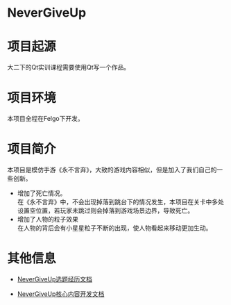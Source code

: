 # NeverGiveUp
# 项目起源
大二下的Qt实训课程需要使用Qt写一个作品。
# 项目环境
本项目全程在Felgo下开发。
# 项目简介
本项目是模仿手游《永不言弃》，大致的游戏内容相似，但是加入了我们自己的一些创新。
* 增加了死亡情况。<br>
  在《永不言弃》中，不会出现掉落到跳台下的情况发生，本项目在关卡中多处设置空位置，若玩家未跳过则会掉落到游戏场景边界，导致死亡。
* 增加了人物的粒子效果<br>
  在人物的背后会有小星星粒子不断的出现，使人物看起来移动更加生动。
# 其他信息

* [NeverGiveUp选题经历文档](./doc/选题经历文档.md)

* [NeverGiveUp核心内容开发文档](./doc/核心机制开发文档.md)

